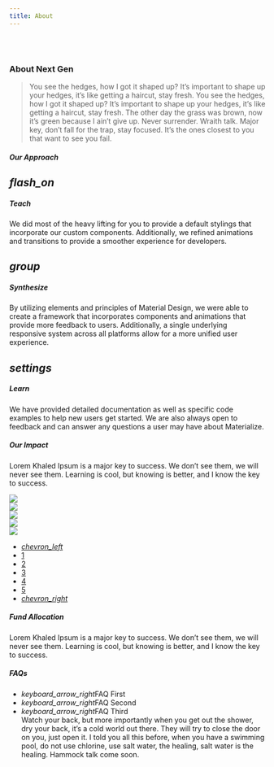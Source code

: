 ```yaml
---
title: About
---
```

<br>
<br>
<div class="section no-pad-bot" id="index-banner">
<div class="container">
   <!--    <div class="container-inner"> -->
   <h3 class="header white-text">About Next Gen</h3>
   <blockquote><p class="white-text">You see the hedges, how I got it shaped up? It’s important to shape up your hedges, it’s like getting a haircut, stay fresh. You see the hedges, how I got it shaped up? It’s important to shape up your hedges, it’s like getting a haircut, stay fresh. The other day the grass was brown, now it’s green because I ain’t give up. Never surrender. Wraith talk. Major key, don’t fall for the trap, stay focused. It’s the ones closest to you that want to see you fail. </p></blockquote>


 
<div class="row ">
      <h5 class="header center subtext white-text">Our Approach</h5>
      <div class="row">
         <div class="col s12 m4">
            <div class="icon-block">
               <h2 class="center light-blue-text"><i class="approach-icon material-icons">flash_on</i></h2>
               <h5 class="white-text center">Teach</h5>
               <p class="white-text light">We did most of the heavy lifting for you to provide a default stylings that incorporate our custom components. Additionally, we refined animations and transitions to provide a smoother experience for developers.</p>
            </div>
         </div>
         <div class="col s12 m4">
            <div class="icon-block">
               <h2 class="center light-blue-text"><i class="approach-icon material-icons">group</i></h2>
               <h5 class="white-text center">Synthesize</h5>
               <p class="white-text light">By utilizing elements and principles of Material Design, we were able to create a framework that incorporates components and animations that provide more feedback to users. Additionally, a single underlying responsive system across all platforms allow for a more unified user experience.</p>
            </div>
         </div>
         <div class="col s12 m4">
            <div class="icon-block">
               <h2 class="center light-blue-text"><i class="approach-icon material-icons">settings</i></h2>
               <h5 class="white-text center">Learn</h5>
               <p class="white-text light">We have provided detailed documentation as well as specific code examples to help new users get started. We are also always open to feedback and can answer any questions a user may have about Materialize.</p>
            </div>
         </div>
      </div>
   </div>
   <div class="row">
      <div class="section home-join">
         <h5 class="header center subtext white-text">Our Impact</h5>
         <p class="white-text">Lorem Khaled Ipsum is a major key to success. We don’t see them, we will never see them. Learning is cool, but knowing is better, and I know the key to success.</p>
         <div id="1" class="l1 slider-image valign-wrapper center-align row">
            <div class="col s12">
               <div class="hmph">
                  <img class="responsive-img z-depth-1" src="https://s-media-cache-ak0.pinimg.com/originals/c7/85/6c/c7856c99bb69561e1b9b49d4999860d8.jpg">
               </div>
            </div>
         </div>
         <div id="2" class="l2 slider-image valign-wrapper center-align row">
            <div class="col s12">
               <div class="hmph">
                  <img class="responsive-img z-depth-1" src="https://ak.picdn.net/assets/cms/97e1dd3f8a3ecb81356fe754a1a113f31b6dbfd4-stock-photo-photo-of-a-common-kingfisher-alcedo-atthis-adult-male-perched-on-a-lichen-covered-branch-107647640.jpg">
               </div>
            </div>
         </div>
         <div id="3" class="l3 slider-image valign-wrapper center-align row">
            <div class="col s12">
               <div class="hmph">
                  <img class="responsive-img z-depth-1" src="https://ak.picdn.net/assets/cms/71663cb9a048668b680962f2ac5cc5753364e9f2-stock-vector-glitch-abstract-background-with-distortion-effect-random-horizontal-orange-and-green-color-lines-552670291.jpg">
               </div>
            </div>
         </div>
         <div id="4" class="l4 slider-image valign-wrapper center-align row">
            <div class="col s12">
               <div class="hmph">
                  <img class="responsive-img z-depth-1" src="http://skyrocketradio.com/wp-content/uploads/2016/05/death_to_stock_photo_chicago_vhbvhb.jpg">
               </div>
            </div>
         </div>
         <div id="5" class="l5 slider-image valign-wrapper center-align row">
            <div class="col s12">
               <div class="hmph">
                  <img class="responsive-img z-depth-1" src="https://www.ethos3.com/wp-content/uploads/2015/12/free-stock-photo1.jpg">
               </div>
            </div>
         </div>
         <ul class="pagination center">
            <li onclick="incr(-1)" class="disabled"><a href="#!"><i class="material-icons">chevron_left</i></a></li>
            <li onclick="curr(1)" class="img-num waves-effect"><a href="#!">1</a></li>
            <li onclick="curr(2)" class="img-num waves-effect"><a href="#!">2</a></li>
            <li onclick="curr(3)" class="img-num waves-effect"><a href="#!">3</a></li>
            <li onclick="curr(4)" class="img-num waves-effect"><a href="#!">4</a></li>
            <li onclick="curr(5)" class="img-num waves-effect"><a href="#!">5</a></li>
            <li onclick="incr(1)" class="img-num waves-effect"><a href="#!"><i class="material-icons">chevron_right</i></a></li>
         </ul>
      </div>
   </div>
   <div class="s abt-fun">
      <h5 class="header center subtext white-text">Fund Allocation</h5>
      <p class="white-text">Lorem Khaled Ipsum is a major key to success. We don’t see them, we will never see them. Learning is cool, but knowing is better, and I know the key to success.</p>
      <canvas id="bar-chart-grouped" width="900" height="500"></canvas>
   </div>
   <div class="s abt-faq white-text">
      <h5 class="header center subtext white-text">FAQs</h5>
      <ul class="collapsible" data-collapsible="accordion">
         <li class="">
            <div class="collapsible-header"><i class="arrow material-icons">keyboard_arrow_right</i>FAQ First</div>
            <div class="collapsible-body" style="display: none;"><span>It’s important to use cocoa butter. It’s the key to more success, why not live smooth? Why live rough? We don’t see them, we will never see them. I’m giving you cloth talk, cloth. Special cloth alert, cut from a special cloth. Every chance I get, I water the plants, Lion!</span></div>
         </li>
         <li class="">
            <div class="collapsible-header"><i class="arrow material-icons">keyboard_arrow_right</i>FAQ Second</div>
            <div class="collapsible-body" style="display: none;"><span>They key is to have every key, the key to open every door. In life you have to take the trash out, if you have trash in your life, take it out, throw it away, get rid of it, major key. The ladies always say Khaled you smell good, I use no cologne. Cocoa butter is the key.</span></div>
         </li>
         <li>
            <div class="collapsible-header"><i class="arrow material-icons">keyboard_arrow_right</i>FAQ Third</div>
            <div class="collapsible-body"><span>Watch your back, but more importantly when you get out the shower, dry your back, it’s a cold world out there. They will try to close the door on you, just open it. I told you all this before, when you have a swimming pool, do not use chlorine, use salt water, the healing, salt water is the healing. Hammock talk come soon.</span></div>
         </li>
      </ul>
      <!-- </div> -->
   </div>
</div>